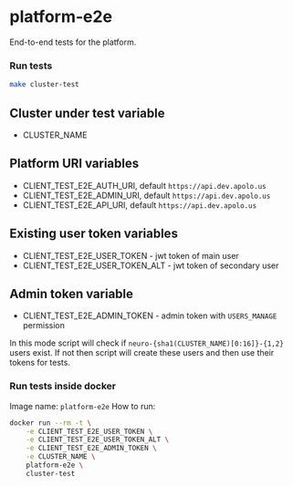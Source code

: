 # platform-e2e

End-to-end tests for the platform.

### Run tests

```bash
make cluster-test
```

## Cluster under test variable

- CLUSTER_NAME

## Platform URI variables

- CLIENT_TEST_E2E_AUTH_URI, default `https://api.dev.apolo.us`
- CLIENT_TEST_E2E_ADMIN_URI, default `https://api.dev.apolo.us`
- CLIENT_TEST_E2E_API_URI, default `https://api.dev.apolo.us`

## Existing user token variables

- CLIENT_TEST_E2E_USER_TOKEN - jwt token of main user
- CLIENT_TEST_E2E_USER_TOKEN_ALT - jwt token of secondary user

## Admin token variable

- CLIENT_TEST_E2E_ADMIN_TOKEN - admin token with `USERS_MANAGE` permission

In this mode script will check if `neuro-{sha1(CLUSTER_NAME)[0:16]}-{1,2}` users exist. If not then script will create these users and then use their tokens for tests.

### Run tests inside docker

Image name: `platform-e2e`
How to run:

```bash
docker run --rm -t \
    -e CLIENT_TEST_E2E_USER_TOKEN \
    -e CLIENT_TEST_E2E_USER_TOKEN_ALT \
    -e CLIENT_TEST_E2E_ADMIN_TOKEN \
    -e CLUSTER_NAME \
    platform-e2e \
    cluster-test
```
